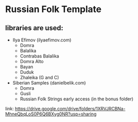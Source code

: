 # Russian Folk Template
## libraries are used:
- Ilya Efimov (ilyaefimov.com)
    * Domra
    * Balalika
    * Contrabas Balalika
    * Domra Alto
    * Bayan
    * Duduk
    * Zhaleika (G and C)
- Siberian Samples (danielbelik.com)
    * Domra
    * Gusli
    * Russian Folk Strings early access (in the bonus folder)

link: https://drive.google.com/drive/folders/1XRVJRCBNa-MhneQbqLoS0P6Q6BXyg0NR?usp=sharing
